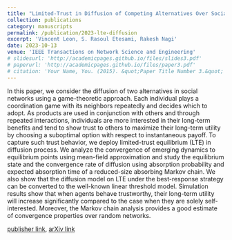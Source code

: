 ```yaml
---
title: "Limited-Trust in Diffusion of Competing Alternatives Over Social Networks"
collection: publications
category: manuscripts
permalink: /publication/2023-lte-diffusion
excerpt: 'Vincent Leon, S. Rasoul Etesami, Rakesh Nagi'
date: 2023-10-13
venue: 'IEEE Transactions on Network Science and Engineering'
# slidesurl: 'http://academicpages.github.io/files/slides3.pdf'
# paperurl: 'http://academicpages.github.io/files/paper3.pdf'
# citation: 'Your Name, You. (2015). &quot;Paper Title Number 3.&quot; <i>Journal 1</i>. 1(3).'
---
```


In this paper, we consider the diffusion of two alternatives in social networks using a game-theoretic approach. Each individual plays a coordination game with its neighbors repeatedly and decides which to adopt. As products are used in conjunction with others and through repeated interactions, individuals are more interested in their long-term benefits and tend to show trust to others to maximize their long-term utility by choosing a suboptimal option with respect to instantaneous payoff. To capture such trust behavior, we deploy limited-trust equilibrium (LTE) in diffusion process. We analyze the convergence of emerging dynamics to equilibrium points using mean-field approximation and study the equilibrium state and the convergence rate of diffusion using absorption probability and expected absorption time of a reduced-size absorbing Markov chain. We also show that the diffusion model on LTE under the best-response strategy can be converted to the well-known linear threshold model. Simulation results show that when agents behave trustworthy, their long-term utility will increase significantly compared to the case when they are solely self-interested. Moreover, the Markov chain analysis provides a good estimate of convergence properties over random networks.

[publisher link](https://doi.org/10.1109/TNSE.2023.3322132), [arXiv link](https://arxiv.org/abs/2206.06318)
